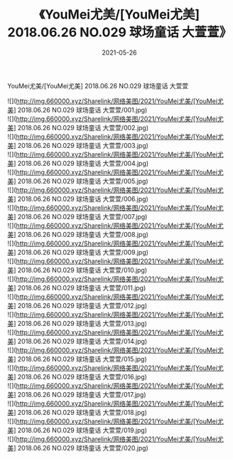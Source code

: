 ﻿---
layout: post
title:  《YouMei尤美/[YouMei尤美] 2018.06.26 NO.029 球场童话 大萱萱》
date:   2021-05-26
img: http://img.660000.xyz/Sharelink/网络美图/2021/YouMei尤美/[YouMei尤美] 2018.06.26 NO.029 球场童话 大萱萱/000.jpg
categories: [美女, 清纯, 唯美]
---

YouMei尤美/[YouMei尤美] 2018.06.26 NO.029 球场童话 大萱萱

 ![](http://img.660000.xyz/Sharelink/网络美图/2021/YouMei尤美/[YouMei尤美] 2018.06.26 NO.029 球场童话 大萱萱/001.jpg) <br>![](http://img.660000.xyz/Sharelink/网络美图/2021/YouMei尤美/[YouMei尤美] 2018.06.26 NO.029 球场童话 大萱萱/002.jpg) <br>![](http://img.660000.xyz/Sharelink/网络美图/2021/YouMei尤美/[YouMei尤美] 2018.06.26 NO.029 球场童话 大萱萱/003.jpg) <br>![](http://img.660000.xyz/Sharelink/网络美图/2021/YouMei尤美/[YouMei尤美] 2018.06.26 NO.029 球场童话 大萱萱/004.jpg) <br>![](http://img.660000.xyz/Sharelink/网络美图/2021/YouMei尤美/[YouMei尤美] 2018.06.26 NO.029 球场童话 大萱萱/005.jpg) <br>![](http://img.660000.xyz/Sharelink/网络美图/2021/YouMei尤美/[YouMei尤美] 2018.06.26 NO.029 球场童话 大萱萱/006.jpg) <br>![](http://img.660000.xyz/Sharelink/网络美图/2021/YouMei尤美/[YouMei尤美] 2018.06.26 NO.029 球场童话 大萱萱/007.jpg) <br>![](http://img.660000.xyz/Sharelink/网络美图/2021/YouMei尤美/[YouMei尤美] 2018.06.26 NO.029 球场童话 大萱萱/008.jpg) <br>![](http://img.660000.xyz/Sharelink/网络美图/2021/YouMei尤美/[YouMei尤美] 2018.06.26 NO.029 球场童话 大萱萱/009.jpg) <br>![](http://img.660000.xyz/Sharelink/网络美图/2021/YouMei尤美/[YouMei尤美] 2018.06.26 NO.029 球场童话 大萱萱/010.jpg) <br>![](http://img.660000.xyz/Sharelink/网络美图/2021/YouMei尤美/[YouMei尤美] 2018.06.26 NO.029 球场童话 大萱萱/011.jpg) <br>![](http://img.660000.xyz/Sharelink/网络美图/2021/YouMei尤美/[YouMei尤美] 2018.06.26 NO.029 球场童话 大萱萱/012.jpg) <br>![](http://img.660000.xyz/Sharelink/网络美图/2021/YouMei尤美/[YouMei尤美] 2018.06.26 NO.029 球场童话 大萱萱/013.jpg) <br>![](http://img.660000.xyz/Sharelink/网络美图/2021/YouMei尤美/[YouMei尤美] 2018.06.26 NO.029 球场童话 大萱萱/014.jpg) <br>![](http://img.660000.xyz/Sharelink/网络美图/2021/YouMei尤美/[YouMei尤美] 2018.06.26 NO.029 球场童话 大萱萱/015.jpg) <br>![](http://img.660000.xyz/Sharelink/网络美图/2021/YouMei尤美/[YouMei尤美] 2018.06.26 NO.029 球场童话 大萱萱/016.jpg) <br>![](http://img.660000.xyz/Sharelink/网络美图/2021/YouMei尤美/[YouMei尤美] 2018.06.26 NO.029 球场童话 大萱萱/017.jpg) <br>![](http://img.660000.xyz/Sharelink/网络美图/2021/YouMei尤美/[YouMei尤美] 2018.06.26 NO.029 球场童话 大萱萱/018.jpg) <br>![](http://img.660000.xyz/Sharelink/网络美图/2021/YouMei尤美/[YouMei尤美] 2018.06.26 NO.029 球场童话 大萱萱/019.jpg) <br>![](http://img.660000.xyz/Sharelink/网络美图/2021/YouMei尤美/[YouMei尤美] 2018.06.26 NO.029 球场童话 大萱萱/020.jpg) <br>